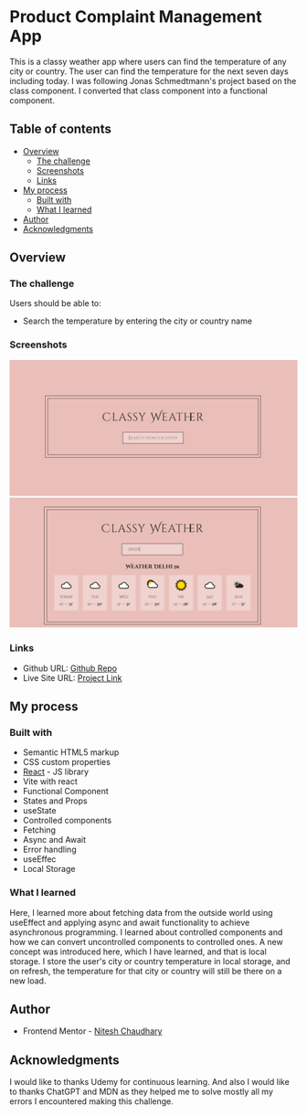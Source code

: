 # Product Complaint Management App

This is a classy weather app where users can find the temperature of any city or country. The user can find the temperature for the next seven days including today. I was following Jonas Schmedtmann's project based on the class component. I converted that class component into a functional component.

## Table of contents

- [Overview](#overview)
  - [The challenge](#the-challenge)
  - [Screenshots](#screenshot)
  - [Links](#links)
- [My process](#my-process)
  - [Built with](#built-with)
  - [What I learned](#what-i-learned)
- [Author](#author)
- [Acknowledgments](#acknowledgments)

## Overview

### The challenge

Users should be able to:

- Search the temperature by entering the city or country name

### Screenshots

![Home page](./public/home.PNG)
![Weather data](./public/Weather%20Fetch.PNG)

### Links

- Github URL: [Github Repo]()
- Live Site URL: [Project Link](https://classy-weather-12.netlify.app/)

## My process

### Built with

- Semantic HTML5 markup
- CSS custom properties
- [React](https://reactjs.org/) - JS library
- Vite with react
- Functional Component
- States and Props
- useState
- Controlled components
- Fetching
- Async and Await
- Error handling
- useEffec
- Local Storage

### What I learned

Here, I learned more about fetching data from the outside world using useEffect and applying async and await functionality to achieve asynchronous programming. I learned about controlled components and how we can convert uncontrolled components to controlled ones. A new concept was introduced here, which I have learned, and that is local storage. I store the user's city or country temperature in local storage, and on refresh, the temperature for that city or country will still be there on a new load.

## Author

- Frontend Mentor - [Nitesh Chaudhary](https://www.frontendmentor.io/profile/Nitesh-bit)

## Acknowledgments

I would like to thanks Udemy for continuous learning. And also I would like to thanks ChatGPT and MDN as they helped me to solve mostly all my errors I encountered making this challenge.
